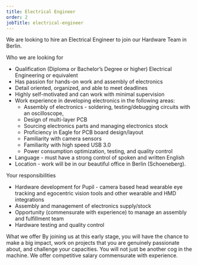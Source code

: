 ```yaml
---
title: Electrical Engineer
order: 2
jobTitle: electrical-engineer
---
```


We are looking to hire an Electrical Engineer to join our Hardware Team in Berlin. 

Who we are looking for
  + Qualification (Diploma or Bachelor’s Degree or higher) Electrical Engineering or equivalent
  + Has passion for hands-on work and assembly of electronics
  + Detail oriented, organized, and able to meet deadlines
  + Highly self-motivated and can work with minimal supervision
  + Work experience in developing electronics in the following areas:
    + Assembly of electronics - soldering, testing/debugging circuits with an oscilloscope,  
    + Design of multi-layer PCB
    + Sourcing electronics parts and managing electronics stock
    + Proficiency in Eagle for PCB board design/layout
    + Familiarity with camera sensors
    + Familiarity with high speed USB 3.0 
    + Power consumption optimization, testing, and quality control
  + Language - must have a strong control of spoken and written English
  + Location - work will be in our beautiful office in Berlin (Schoeneberg).
  
Your responsibilities
  +  Hardware development for Pupil - camera based head wearable eye tracking and egocentric vision tools and other wearable and HMD integrations
  +  Assembly and management of electronics supply/stock
  +  Opportunity (commensurate with experience) to manage an assembly and fulfillment team 
  +  Hardware testing and quality control

What we offer
By joining us at this early stage, you will have the chance to make a big impact, work on projects that you are genuinely passionate about, and challenge your capacities. You will not just be another cog in the machine. We offer competitive salary commensurate with experience. 